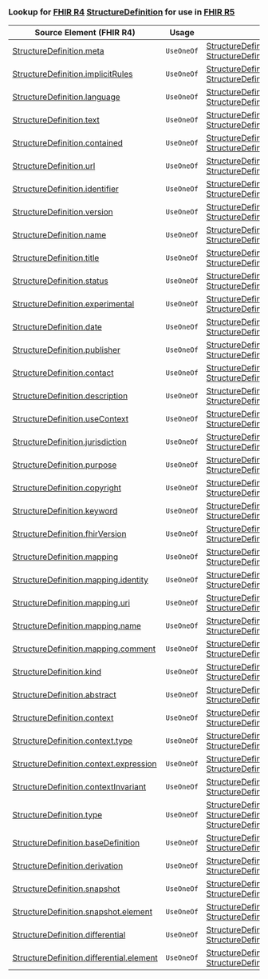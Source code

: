 ### Lookup for [FHIR R4](https://hl7.org/fhir/R4/) [StructureDefinition](https://hl7.org/fhir/R4/StructureDefinition.html) for use in [FHIR R5](https://hl7.org/fhir/R5/)

| Source Element (FHIR R4) | Usage | Target |
| -------------- | ----- | ------ |
| [StructureDefinition.meta](https://hl7.org/fhir/R4/StructureDefinition.html#resource) | `UseOneOf` | [StructureDefinition.meta](https://hl7.org/fhir/R5/StructureDefinition.html#resource)<br />[StructureDefinition.meta](https://hl7.org/fhir/R5/StructureDefinition.html#resource) |
| [StructureDefinition.implicitRules](https://hl7.org/fhir/R4/StructureDefinition.html#resource) | `UseOneOf` | [StructureDefinition.implicitRules](https://hl7.org/fhir/R5/StructureDefinition.html#resource)<br />[StructureDefinition.implicitRules](https://hl7.org/fhir/R5/StructureDefinition.html#resource) |
| [StructureDefinition.language](https://hl7.org/fhir/R4/StructureDefinition.html#resource) | `UseOneOf` | [StructureDefinition.language](https://hl7.org/fhir/R5/StructureDefinition.html#resource)<br />[StructureDefinition.language](https://hl7.org/fhir/R5/StructureDefinition.html#resource) |
| [StructureDefinition.text](https://hl7.org/fhir/R4/StructureDefinition.html#resource) | `UseOneOf` | [StructureDefinition.text](https://hl7.org/fhir/R5/StructureDefinition.html#resource)<br />[StructureDefinition.text](https://hl7.org/fhir/R5/StructureDefinition.html#resource) |
| [StructureDefinition.contained](https://hl7.org/fhir/R4/StructureDefinition.html#resource) | `UseOneOf` | [StructureDefinition.contained](https://hl7.org/fhir/R5/StructureDefinition.html#resource)<br />[StructureDefinition.contained](https://hl7.org/fhir/R5/StructureDefinition.html#resource) |
| [StructureDefinition.url](https://hl7.org/fhir/R4/StructureDefinition.html#resource) | `UseOneOf` | [StructureDefinition.url](https://hl7.org/fhir/R5/StructureDefinition.html#resource)<br />[StructureDefinition.url](https://hl7.org/fhir/R5/StructureDefinition.html#resource) |
| [StructureDefinition.identifier](https://hl7.org/fhir/R4/StructureDefinition.html#resource) | `UseOneOf` | [StructureDefinition.identifier](https://hl7.org/fhir/R5/StructureDefinition.html#resource)<br />[StructureDefinition.identifier](https://hl7.org/fhir/R5/StructureDefinition.html#resource) |
| [StructureDefinition.version](https://hl7.org/fhir/R4/StructureDefinition.html#resource) | `UseOneOf` | [StructureDefinition.version](https://hl7.org/fhir/R5/StructureDefinition.html#resource)<br />[StructureDefinition.version](https://hl7.org/fhir/R5/StructureDefinition.html#resource) |
| [StructureDefinition.name](https://hl7.org/fhir/R4/StructureDefinition.html#resource) | `UseOneOf` | [StructureDefinition.name](https://hl7.org/fhir/R5/StructureDefinition.html#resource)<br />[StructureDefinition.name](https://hl7.org/fhir/R5/StructureDefinition.html#resource) |
| [StructureDefinition.title](https://hl7.org/fhir/R4/StructureDefinition.html#resource) | `UseOneOf` | [StructureDefinition.title](https://hl7.org/fhir/R5/StructureDefinition.html#resource)<br />[StructureDefinition.title](https://hl7.org/fhir/R5/StructureDefinition.html#resource) |
| [StructureDefinition.status](https://hl7.org/fhir/R4/StructureDefinition.html#resource) | `UseOneOf` | [StructureDefinition.status](https://hl7.org/fhir/R5/StructureDefinition.html#resource)<br />[StructureDefinition.status](https://hl7.org/fhir/R5/StructureDefinition.html#resource) |
| [StructureDefinition.experimental](https://hl7.org/fhir/R4/StructureDefinition.html#resource) | `UseOneOf` | [StructureDefinition.experimental](https://hl7.org/fhir/R5/StructureDefinition.html#resource)<br />[StructureDefinition.experimental](https://hl7.org/fhir/R5/StructureDefinition.html#resource) |
| [StructureDefinition.date](https://hl7.org/fhir/R4/StructureDefinition.html#resource) | `UseOneOf` | [StructureDefinition.date](https://hl7.org/fhir/R5/StructureDefinition.html#resource)<br />[StructureDefinition.date](https://hl7.org/fhir/R5/StructureDefinition.html#resource) |
| [StructureDefinition.publisher](https://hl7.org/fhir/R4/StructureDefinition.html#resource) | `UseOneOf` | [StructureDefinition.publisher](https://hl7.org/fhir/R5/StructureDefinition.html#resource)<br />[StructureDefinition.publisher](https://hl7.org/fhir/R5/StructureDefinition.html#resource) |
| [StructureDefinition.contact](https://hl7.org/fhir/R4/StructureDefinition.html#resource) | `UseOneOf` | [StructureDefinition.contact](https://hl7.org/fhir/R5/StructureDefinition.html#resource)<br />[StructureDefinition.contact](https://hl7.org/fhir/R5/StructureDefinition.html#resource) |
| [StructureDefinition.description](https://hl7.org/fhir/R4/StructureDefinition.html#resource) | `UseOneOf` | [StructureDefinition.description](https://hl7.org/fhir/R5/StructureDefinition.html#resource)<br />[StructureDefinition.description](https://hl7.org/fhir/R5/StructureDefinition.html#resource) |
| [StructureDefinition.useContext](https://hl7.org/fhir/R4/StructureDefinition.html#resource) | `UseOneOf` | [StructureDefinition.useContext](https://hl7.org/fhir/R5/StructureDefinition.html#resource)<br />[StructureDefinition.useContext](https://hl7.org/fhir/R5/StructureDefinition.html#resource) |
| [StructureDefinition.jurisdiction](https://hl7.org/fhir/R4/StructureDefinition.html#resource) | `UseOneOf` | [StructureDefinition.jurisdiction](https://hl7.org/fhir/R5/StructureDefinition.html#resource)<br />[StructureDefinition.jurisdiction](https://hl7.org/fhir/R5/StructureDefinition.html#resource) |
| [StructureDefinition.purpose](https://hl7.org/fhir/R4/StructureDefinition.html#resource) | `UseOneOf` | [StructureDefinition.purpose](https://hl7.org/fhir/R5/StructureDefinition.html#resource)<br />[StructureDefinition.purpose](https://hl7.org/fhir/R5/StructureDefinition.html#resource) |
| [StructureDefinition.copyright](https://hl7.org/fhir/R4/StructureDefinition.html#resource) | `UseOneOf` | [StructureDefinition.copyright](https://hl7.org/fhir/R5/StructureDefinition.html#resource)<br />[StructureDefinition.copyright](https://hl7.org/fhir/R5/StructureDefinition.html#resource) |
| [StructureDefinition.keyword](https://hl7.org/fhir/R4/StructureDefinition.html#resource) | `UseOneOf` | [StructureDefinition.keyword](https://hl7.org/fhir/R5/StructureDefinition.html#resource)<br />[StructureDefinition.keyword](https://hl7.org/fhir/R5/StructureDefinition.html#resource) |
| [StructureDefinition.fhirVersion](https://hl7.org/fhir/R4/StructureDefinition.html#resource) | `UseOneOf` | [StructureDefinition.fhirVersion](https://hl7.org/fhir/R5/StructureDefinition.html#resource)<br />[StructureDefinition.fhirVersion](https://hl7.org/fhir/R5/StructureDefinition.html#resource) |
| [StructureDefinition.mapping](https://hl7.org/fhir/R4/StructureDefinition.html#resource) | `UseOneOf` | [StructureDefinition.mapping](https://hl7.org/fhir/R5/StructureDefinition.html#resource)<br />[StructureDefinition.mapping](https://hl7.org/fhir/R5/StructureDefinition.html#resource) |
| [StructureDefinition.mapping.identity](https://hl7.org/fhir/R4/StructureDefinition.html#resource) | `UseOneOf` | [StructureDefinition.mapping.identity](https://hl7.org/fhir/R5/StructureDefinition.html#resource)<br />[StructureDefinition.mapping.identity](https://hl7.org/fhir/R5/StructureDefinition.html#resource) |
| [StructureDefinition.mapping.uri](https://hl7.org/fhir/R4/StructureDefinition.html#resource) | `UseOneOf` | [StructureDefinition.mapping.uri](https://hl7.org/fhir/R5/StructureDefinition.html#resource)<br />[StructureDefinition.mapping.uri](https://hl7.org/fhir/R5/StructureDefinition.html#resource) |
| [StructureDefinition.mapping.name](https://hl7.org/fhir/R4/StructureDefinition.html#resource) | `UseOneOf` | [StructureDefinition.mapping.name](https://hl7.org/fhir/R5/StructureDefinition.html#resource)<br />[StructureDefinition.mapping.name](https://hl7.org/fhir/R5/StructureDefinition.html#resource) |
| [StructureDefinition.mapping.comment](https://hl7.org/fhir/R4/StructureDefinition.html#resource) | `UseOneOf` | [StructureDefinition.mapping.comment](https://hl7.org/fhir/R5/StructureDefinition.html#resource)<br />[StructureDefinition.mapping.comment](https://hl7.org/fhir/R5/StructureDefinition.html#resource) |
| [StructureDefinition.kind](https://hl7.org/fhir/R4/StructureDefinition.html#resource) | `UseOneOf` | [StructureDefinition.kind](https://hl7.org/fhir/R5/StructureDefinition.html#resource)<br />[StructureDefinition.kind](https://hl7.org/fhir/R5/StructureDefinition.html#resource) |
| [StructureDefinition.abstract](https://hl7.org/fhir/R4/StructureDefinition.html#resource) | `UseOneOf` | [StructureDefinition.abstract](https://hl7.org/fhir/R5/StructureDefinition.html#resource)<br />[StructureDefinition.abstract](https://hl7.org/fhir/R5/StructureDefinition.html#resource) |
| [StructureDefinition.context](https://hl7.org/fhir/R4/StructureDefinition.html#resource) | `UseOneOf` | [StructureDefinition.context](https://hl7.org/fhir/R5/StructureDefinition.html#resource)<br />[StructureDefinition.context](https://hl7.org/fhir/R5/StructureDefinition.html#resource) |
| [StructureDefinition.context.type](https://hl7.org/fhir/R4/StructureDefinition.html#resource) | `UseOneOf` | [StructureDefinition.context.type](https://hl7.org/fhir/R5/StructureDefinition.html#resource)<br />[StructureDefinition.context.type](https://hl7.org/fhir/R5/StructureDefinition.html#resource) |
| [StructureDefinition.context.expression](https://hl7.org/fhir/R4/StructureDefinition.html#resource) | `UseOneOf` | [StructureDefinition.context.expression](https://hl7.org/fhir/R5/StructureDefinition.html#resource)<br />[StructureDefinition.context.expression](https://hl7.org/fhir/R5/StructureDefinition.html#resource) |
| [StructureDefinition.contextInvariant](https://hl7.org/fhir/R4/StructureDefinition.html#resource) | `UseOneOf` | [StructureDefinition.contextInvariant](https://hl7.org/fhir/R5/StructureDefinition.html#resource)<br />[StructureDefinition.contextInvariant](https://hl7.org/fhir/R5/StructureDefinition.html#resource) |
| [StructureDefinition.type](https://hl7.org/fhir/R4/StructureDefinition.html#resource) | `UseOneOf` | [StructureDefinition.type](https://hl7.org/fhir/R5/StructureDefinition.html#resource)<br />[StructureDefinition.type](https://hl7.org/fhir/R5/StructureDefinition.html#resource)<br />[StructureDefinition.type](https://hl7.org/fhir/R5/StructureDefinition.html#resource) |
| [StructureDefinition.baseDefinition](https://hl7.org/fhir/R4/StructureDefinition.html#resource) | `UseOneOf` | [StructureDefinition.baseDefinition](https://hl7.org/fhir/R5/StructureDefinition.html#resource)<br />[StructureDefinition.baseDefinition](https://hl7.org/fhir/R5/StructureDefinition.html#resource) |
| [StructureDefinition.derivation](https://hl7.org/fhir/R4/StructureDefinition.html#resource) | `UseOneOf` | [StructureDefinition.derivation](https://hl7.org/fhir/R5/StructureDefinition.html#resource)<br />[StructureDefinition.derivation](https://hl7.org/fhir/R5/StructureDefinition.html#resource) |
| [StructureDefinition.snapshot](https://hl7.org/fhir/R4/StructureDefinition.html#resource) | `UseOneOf` | [StructureDefinition.snapshot](https://hl7.org/fhir/R5/StructureDefinition.html#resource)<br />[StructureDefinition.snapshot](https://hl7.org/fhir/R5/StructureDefinition.html#resource) |
| [StructureDefinition.snapshot.element](https://hl7.org/fhir/R4/StructureDefinition.html#resource) | `UseOneOf` | [StructureDefinition.snapshot.element](https://hl7.org/fhir/R5/StructureDefinition.html#resource)<br />[StructureDefinition.snapshot.element](https://hl7.org/fhir/R5/StructureDefinition.html#resource) |
| [StructureDefinition.differential](https://hl7.org/fhir/R4/StructureDefinition.html#resource) | `UseOneOf` | [StructureDefinition.differential](https://hl7.org/fhir/R5/StructureDefinition.html#resource)<br />[StructureDefinition.differential](https://hl7.org/fhir/R5/StructureDefinition.html#resource) |
| [StructureDefinition.differential.element](https://hl7.org/fhir/R4/StructureDefinition.html#resource) | `UseOneOf` | [StructureDefinition.differential.element](https://hl7.org/fhir/R5/StructureDefinition.html#resource)<br />[StructureDefinition.differential.element](https://hl7.org/fhir/R5/StructureDefinition.html#resource) |
